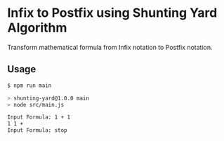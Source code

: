 # Infix to Postfix using Shunting Yard Algorithm

Transform mathematical formula from Infix notation to Postfix notation.

## Usage

```bash
$ npm run main

> shunting-yard@1.0.0 main
> node src/main.js

Input Formula: 1 + 1
1 1 + 
Input Formula: stop
```